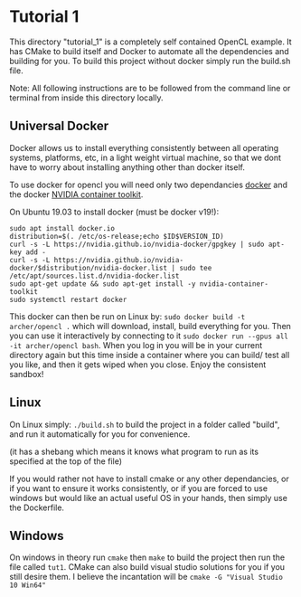 # Tutorial 1

This directory "tutorial_1" is a completely self contained OpenCL example. It has CMake to build itself and Docker to automate all the dependencies and building for you. To build this project without docker simply run the build.sh file.

Note: All following instructions are to be followed from the command line or terminal from inside this directory locally.

## Universal Docker

Docker allows us to install everything consistently between all operating systems, platforms, etc, in a light weight virtual machine, so that we dont have to worry about installing anything other than docker itself.

To use docker for opencl you will need only two dependancies [docker](https://wiki.archlinux.org/index.php/Docker) and the docker [NVIDIA container toolkit](https://wiki.archlinux.org/index.php/Docker#With_NVIDIA_Container_Toolkit_(recommended)).

On Ubuntu 19.03 to install docker (must be docker v19!):
```
sudo apt install docker.io
distribution=$(. /etc/os-release;echo $ID$VERSION_ID)
curl -s -L https://nvidia.github.io/nvidia-docker/gpgkey | sudo apt-key add -
curl -s -L https://nvidia.github.io/nvidia-docker/$distribution/nvidia-docker.list | sudo tee /etc/apt/sources.list.d/nvidia-docker.list
sudo apt-get update && sudo apt-get install -y nvidia-container-toolkit
sudo systemctl restart docker
```

This docker can then be run on Linux by:
  ```sudo docker build -t archer/opencl .``` which will download, install, build everything for you. Then you can use it interactively by connecting to it ```sudo docker run --gpus all -it archer/opencl bash```. When you log in you will be in your current directory again but this time inside a container where you can build/ test all you like, and then it gets wiped when you close. Enjoy the consistent sandbox!

## Linux

On Linux simply: ```./build.sh``` to build the project in a folder called "build", and run it automatically for you for convenience.

(it has a shebang which means it knows what program to run as its specified at the top of the file)



If you would rather not have to install cmake or any other dependancies, or if you want to ensure it works consistently, or if you are forced to use windows but would like an actual useful OS in your hands, then simply use the Dockerfile.

## Windows

On windows in theory run ```cmake``` then ```make``` to build the project then run the file called ```tut1```. CMake can also build visual studio solutions for you if you still desire them. I believe the incantation will be ```cmake -G "Visual Studio 10 Win64"```
